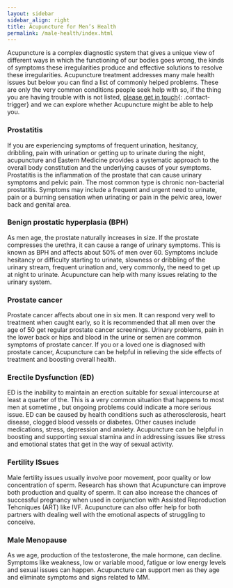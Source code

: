 ```yaml
---
layout: sidebar
sidebar_align: right
title: Acupuncture for Men’s Health
permalink: /male-health/index.html
---
```


Acupuncture is a complex diagnostic system that gives a unique view of different ways in which the functioning of our bodies goes wrong, the kinds of symptoms these irregularities produce and effective solutions to resolve these irregularities. Acupuncture treatment addresses many male health issues but below you can find a list of commonly helped problems.
These are only the very common conditions people seek help with so, if the thing you are having trouble with is not listed, [please get in touch](#contact-trigger){: .contact-trigger} and we can explore whether Acupuncture might be able to help you.

### Prostatitis

If you are experiencing symptoms of frequent urination, hesitancy, dribbling, pain with urination or getting up to urinate during the night, acupuncture and Eastern Medicine provides a systematic approach to the overall body constitution and the underlying causes of your symptoms. Prostatitis is the inflammation of the prostate that can cause urinary symptoms and pelvic pain.  The most common type is chronic non-bacterial prostatitis. Symptoms may include a frequent and urgent need to urinate, pain or a burning sensation when urinating or pain in the pelvic area, lower back and genital area.

### Benign prostatic hyperplasia (BPH)

As men age, the prostate naturally increases in size. If the prostate compresses the urethra, it can cause a range of urinary symptoms.  This is known as BPH and affects about 50% of men over 60.  Symptoms include hesitancy or difficulty starting to urinate, slowness or dribbling of the urinary stream, frequent urination and, very commonly, the need to get up at night to urinate. Acupuncture can help with many issues relating to the urinary system.


### Prostate cancer

Prostate cancer affects about one in six men. It can respond very well to treatment when caught early, so it is recommended that all men over the age of 50 get regular prostate cancer screenings.  Urinary problems, pain in the lower back or hips and blood in the urine or semen are common symptoms of prostate cancer.  If you or a loved one is diagnosed with prostate cancer, Acupuncture can be helpful in relieving the side effects of treatment and boosting overall health.

### Erectile Dysfunction (ED)

ED is the inability to maintain an erection suitable for sexual intercourse at least a quarter of the. This is a very common situation that happens to most men at sometime , but ongoing problems could indicate a more serious issue.  ED can be caused by health conditions such as atherosclerosis, heart disease, clogged blood vessels  or diabetes.  Other causes include medications, stress, depression and anxiety.   Acupuncture can be helpful in boosting and supporting sexual stamina and in addressing issues like stress and emotional states that get in the way of sexual activity.

### Fertility ISsues

Male fertility issues usually involve poor movement, poor quality or low concentration of sperm. Research has shown that Acupuncture can improve both production and quality of sperm. It can also increase the chances of successful pregnancy when used in conjunction with Assisted Reproduction Tehcniques (ART) like IVF. Acupuncture can also offer help for both partners with dealing well with the emotional aspects of struggling to conceive.

### Male Menopause

As we age, production of the testosterone, the male hormone, can decline. Symptoms like weakness, low or variable mood, fatigue or low energy levels and sexual issues can happen.  Acupuncture can support men as they age and eliminate symptoms and signs related to MM.
